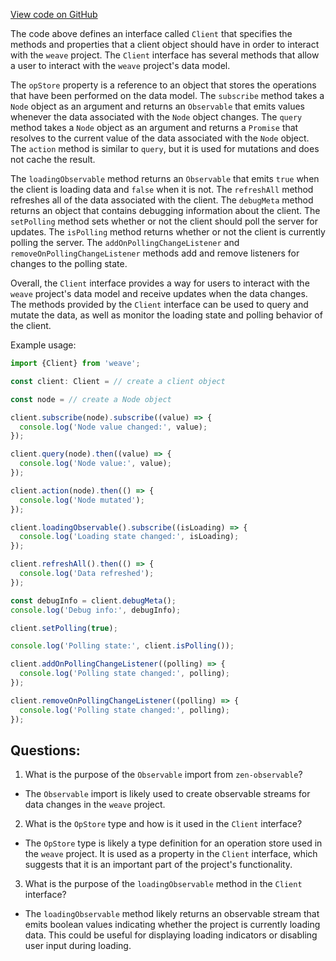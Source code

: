 [View code on GitHub](https://github.com/wandb/weave/weave-js/src/core/client/types.ts)

The code above defines an interface called `Client` that specifies the methods and properties that a client object should have in order to interact with the `weave` project. The `Client` interface has several methods that allow a user to interact with the `weave` project's data model. 

The `opStore` property is a reference to an object that stores the operations that have been performed on the data model. The `subscribe` method takes a `Node` object as an argument and returns an `Observable` that emits values whenever the data associated with the `Node` object changes. The `query` method takes a `Node` object as an argument and returns a `Promise` that resolves to the current value of the data associated with the `Node` object. The `action` method is similar to `query`, but it is used for mutations and does not cache the result. 

The `loadingObservable` method returns an `Observable` that emits `true` when the client is loading data and `false` when it is not. The `refreshAll` method refreshes all of the data associated with the client. The `debugMeta` method returns an object that contains debugging information about the client. The `setPolling` method sets whether or not the client should poll the server for updates. The `isPolling` method returns whether or not the client is currently polling the server. The `addOnPollingChangeListener` and `removeOnPollingChangeListener` methods add and remove listeners for changes to the polling state.

Overall, the `Client` interface provides a way for users to interact with the `weave` project's data model and receive updates when the data changes. The methods provided by the `Client` interface can be used to query and mutate the data, as well as monitor the loading state and polling behavior of the client. 

Example usage:

```javascript
import {Client} from 'weave';

const client: Client = // create a client object

const node = // create a Node object

client.subscribe(node).subscribe((value) => {
  console.log('Node value changed:', value);
});

client.query(node).then((value) => {
  console.log('Node value:', value);
});

client.action(node).then(() => {
  console.log('Node mutated');
});

client.loadingObservable().subscribe((isLoading) => {
  console.log('Loading state changed:', isLoading);
});

client.refreshAll().then(() => {
  console.log('Data refreshed');
});

const debugInfo = client.debugMeta();
console.log('Debug info:', debugInfo);

client.setPolling(true);

console.log('Polling state:', client.isPolling());

client.addOnPollingChangeListener((polling) => {
  console.log('Polling state changed:', polling);
});

client.removeOnPollingChangeListener((polling) => {
  console.log('Polling state changed:', polling);
});
```
## Questions: 
 1. What is the purpose of the `Observable` import from `zen-observable`?
- The `Observable` import is likely used to create observable streams for data changes in the `weave` project.

2. What is the `OpStore` type and how is it used in the `Client` interface?
- The `OpStore` type is likely a type definition for an operation store used in the `weave` project. It is used as a property in the `Client` interface, which suggests that it is an important part of the project's functionality.

3. What is the purpose of the `loadingObservable` method in the `Client` interface?
- The `loadingObservable` method likely returns an observable stream that emits boolean values indicating whether the project is currently loading data. This could be useful for displaying loading indicators or disabling user input during loading.
